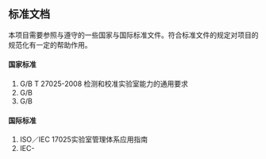 ## 标准文档
本项目需要参照与遵守的一些国家与国际标准文件。符合标准文件的规定对项目的规范化有一定的帮助作用。

#### 国家标准
1. G/B T 27025-2008 检测和校准实验室能力的通用要求
2. G/B
3. G/B


#### 国际标准
1. ISO／IEC 17025实验室管理体系应用指南
2. IEC-    <br>

